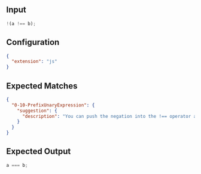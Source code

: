 
## Input
```javascript input
!(a !== b);
```

## Configuration
```json configuration
{
  "extension": "js"
}
```

## Expected Matches
```json expected matches
{
  "0-10-PrefixUnaryExpression": {
    "suggestion": {
      "description": "You can push the negation into the !== operator and convert it into a === operator."
    }
  }
}
```

## Expected Output
```javascript expected output
a === b;
```
